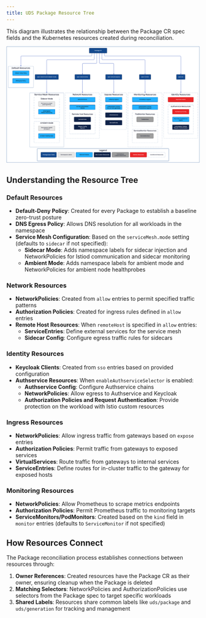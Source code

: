 ```yaml
---
title: UDS Package Resource Tree
---
```


This diagram illustrates the relationship between the Package CR spec fields and the Kubernetes resources created during reconciliation.

![UDS Package Resource Tree](https://github.com/defenseunicorns/uds-core/blob/operator-resource-tree/docs/.images/diagrams/operator-resource-tree.png?raw=true)

## Understanding the Resource Tree

### Default Resources

- **Default-Deny Policy**: Created for every Package to establish a baseline zero-trust posture
- **DNS Egress Policy**: Allows DNS resolution for all workloads in the namespace
- **Service Mesh Configuration**: Based on the `serviceMesh.mode` setting (defaults to `sidecar` if not specified):
  - **Sidecar Mode**: Adds namespace labels for sidecar injection and NetworkPolicies for Istiod communication and sidecar monitoring
  - **Ambient Mode**: Adds namespace labels for ambient mode and NetworkPolicies for ambient node healthprobes

### Network Resources

- **NetworkPolicies**: Created from `allow` entries to permit specified traffic patterns
- **Authorization Policies**: Created for ingress rules defined in `allow` entries
- **Remote Host Resources**: When `remoteHost` is specified in `allow` entries:
  - **ServiceEntries**: Define external services for the service mesh
  - **Sidecar Config**: Configure egress traffic rules for sidecars

### Identity Resources

- **Keycloak Clients**: Created from `sso` entries based on provided configuration
- **Authservice Resources**: When `enableAuthserviceSelector` is enabled:
  - **Authservice Config**: Configure Authservice chains
  - **NetworkPolicies**: Allow egress to Authservice and Keycloak
  - **Authorization Policies and Request Authentication**: Provide protection on the workload with Istio custom resources

### Ingress Resources

- **NetworkPolicies**: Allow ingress traffic from gateways based on `expose` entries
- **Authorization Policies**: Permit traffic from gateways to exposed services
- **VirtualServices**: Route traffic from gateways to internal services
- **ServiceEntries**: Define routes for in-cluster traffic to the gateway for exposed hosts

### Monitoring Resources

- **NetworkPolicies**: Allow Prometheus to scrape metrics endpoints
- **Authorization Policies**: Permit Prometheus traffic to monitoring targets
- **ServiceMonitors/PodMonitors**: Created based on the `kind` field in `monitor` entries (defaults to `ServiceMonitor` if not specified)

## How Resources Connect

The Package reconciliation process establishes connections between resources through:

1. **Owner References**: Created resources have the Package CR as their owner, ensuring cleanup when the Package is deleted
2. **Matching Selectors**: NetworkPolicies and AuthorizationPolicies use selectors from the Package spec to target specific workloads
3. **Shared Labels**: Resources share common labels like `uds/package` and `uds/generation` for tracking and management
